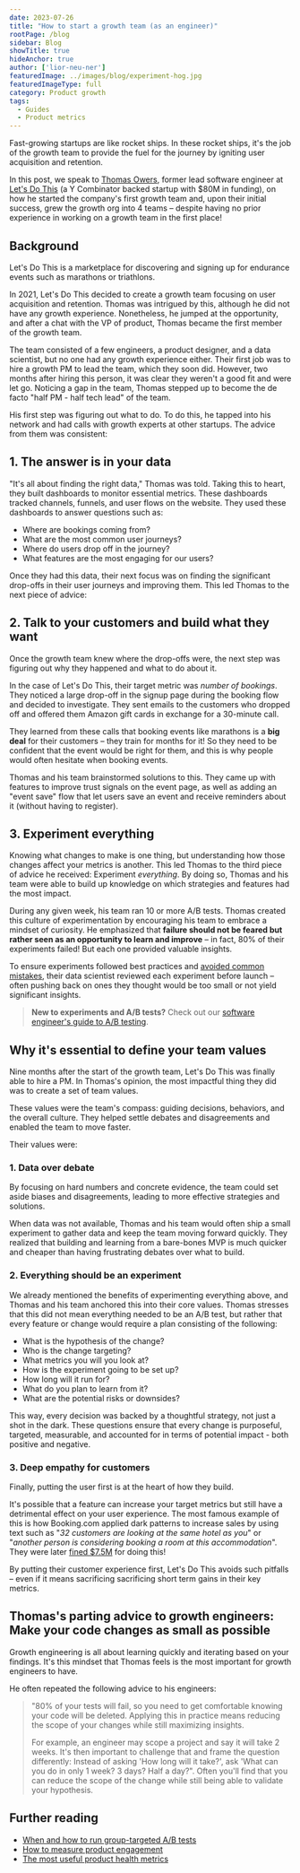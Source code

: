 ```yaml
---
date: 2023-07-26
title: "How to start a growth team (as an engineer)"
rootPage: /blog
sidebar: Blog
showTitle: true
hideAnchor: true
author: ['lior-neu-ner']
featuredImage: ../images/blog/experiment-hog.jpg
featuredImageType: full
category: Product growth
tags: 
  - Guides
  - Product metrics
---
```


Fast-growing startups are like rocket ships. In these rocket ships, it's the job of the growth team to provide the fuel for the journey by igniting user acquisition and retention. 

In this post, we speak to [Thomas Owers](https://www.linkedin.com/in/thomasowers/), former lead software engineer at [Let's Do This](https://www.letsdothis.com/) (a Y Combinator backed startup with $80M in funding), on how he started the company's first growth team and, upon their initial success, grew the growth org into 4 teams – despite having no prior experience in working on a growth team in the first place!

## Background

Let's Do This is a marketplace for discovering and signing up for endurance events such as marathons or triathlons. 

In 2021, Let's Do This decided to create a growth team focusing on user acquisition and retention. Thomas was intrigued by this, although he did not have any growth experience. Nonetheless, he jumped at the opportunity, and after a chat with the VP of product, Thomas became the first member of the growth team.

The team consisted of a few engineers, a product designer, and a data scientist, but no one had any growth experience either. Their first job was to hire a growth PM to lead the team, which they soon did. However, two months after hiring this person, it was clear they weren't a good fit and were let go. Noticing a gap in the team, Thomas stepped up to become the de facto "half PM - half tech lead" of the team.

His first step was figuring out what to do. To do this, he tapped into his network and had calls with growth experts at other startups. The advice from them was consistent:

## 1. The answer is in your data

"It's all about finding the right data," Thomas was told. Taking this to heart, they built dashboards to monitor essential metrics. These dashboards tracked channels, funnels, and user flows on the website. They used these dashboards to answer questions such as:

- Where are bookings coming from? 
- What are the most common user journeys? 
- Where do users drop off in the journey? 
- What features are the most engaging for our users? 

Once they had this data, their next focus was on finding the significant drop-offs in their user journeys and improving them. This led Thomas to the next piece of advice:

## 2. Talk to your customers and build what they want

Once the growth team knew where the drop-offs were, the next step was figuring out why they happened and what to do about it. 

In the case of Let's Do This, their target metric was *number of bookings*. They noticed a large drop-off in the signup page during the booking flow and decided to investigate. They sent emails to the customers who dropped off and offered them Amazon gift cards in exchange for a 30-minute call.

They learned from these calls that booking events like marathons is a **big deal** for their customers – they train for months for it! So they need to be confident that the event would be right for them, and this is why people would often hesitate when booking events. 

Thomas and his team brainstormed solutions to this. They came up with features to improve trust signals on the event page, as well as adding an "event save" flow that let users save an event and receive reminders about it (without having to register).

## 3. Experiment everything

Knowing what changes to make is one thing, but understanding how those changes affect your metrics is another. This led Thomas to the third piece of advice he received: Experiment *everything*. By doing so, Thomas and his team were able to build up knowledge on which strategies and features had the most impact.

During any given week, his team ran 10 or more A/B tests. Thomas created this culture of experimentation by encouraging his team to embrace a mindset of curiosity. He emphasized that **failure should not be feared but rather seen as an opportunity to learn and improve** – in fact, 80% of their experiments failed! But each one provided valuable insights.

To ensure experiments followed best practices and [avoided common mistakes](/blog/ab-testing-mistakes), their data scientist reviewed each experiment before launch – often pushing back on ones they thought would be too small or not yield significant insights.

> **New to experiments and A/B tests?** Check out our [software engineer's guide to A/B testing](/blog/ab-testing-guide-for-engineers).

## Why it's essential to define your team values

Nine months after the start of the growth team, Let's Do This was finally able to hire a PM. In Thomas's opinion, the most impactful thing they did was to create a set of team values.

These values were the team's compass: guiding decisions, behaviors, and the overall culture. They helped settle debates and disagreements and enabled the team to move faster.

Their values were:

### 1. Data over debate

By focusing on hard numbers and concrete evidence, the team could set aside biases and disagreements, leading to more effective strategies and solutions.

When data was not available, Thomas and his team would often ship a small experiment to gather data and keep the team moving forward quickly. They realized that building and learning from a bare-bones MVP is much quicker and cheaper than having frustrating debates over what to build.

### 2. Everything should be an experiment

We already mentioned the benefits of experimenting everything above, and Thomas and his team anchored this into their core values. Thomas stresses that this did not mean everything needed to be an A/B test, but rather that every feature or change would require a plan consisting of the following:

- What is the hypothesis of the change?
- Who is the change targeting?
- What metrics you will you look at?
- How is the experiment going to be set up?
- How long will it run for?
- What do you plan to learn from it?
- What are the potential risks or downsides?

This way, every decision was backed by a thoughtful strategy, not just a shot in the dark. These questions ensure that every change is purposeful, targeted, measurable, and accounted for in terms of potential impact - both positive and negative.

### 3. Deep empathy for customers

Finally, putting the user first is at the heart of how they build. 

It's possible that a feature can increase your target metrics but still have a detrimental effect on your user experience. The most famous example of this is how Booking.com applied dark patterns to increase sales by using text such as "*32 customers are looking at the same hotel as you*" or "*another person is considering booking a room at this accommodation*". They were later [fined $7.5M](https://www.gvh.hu/en/press_room/press_releases/press-releases-2020/gigantic-fine-imposed-on-booking.com-by-the-gvh) for doing this!

By putting their customer experience first, Let's Do This avoids such pitfalls – even if it means sacrificing sacrificing short term gains in their key metrics.

## Thomas's parting advice to growth engineers: Make your code changes as small as possible

Growth engineering is all about learning quickly and iterating based on your findings. It's this mindset that Thomas feels is the most important for growth engineers to have. 

He often repeated the following advice to his engineers:

> "80% of your tests will fail, so you need to get comfortable knowing your code will be deleted. Applying this in practice means reducing the scope of your changes while still maximizing insights.
>
> For example, an engineer may scope a project and say it will take 2 weeks. It's then important to challenge that and frame the question differently: Instead of asking 'How long will it take?', ask 'What can you do in only 1 week? 3 days? Half a day?". Often you'll find that you can reduce the scope of the change while still being able to validate your hypothesis.

## Further reading

- [When and how to run group-targeted A/B tests](/blog/running-group-targeted-ab-tests)
- [How to measure product engagement](/blog/how-to-measure-product-engagement)
- [The most useful product health metrics](/blog/product-health-metrics)